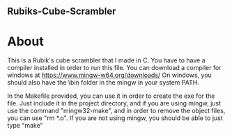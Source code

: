 ## Rubiks-Cube-Scrambler

# About
This is a Rubik's cube scrambler that I made in C. You have to have a compiler installed in order to run this file. 
You can download a compiler for windows at https://www.mingw-w64.org/downloads/
On windows, you should also have the \bin folder in the mingw in your system PATH.

In the Makefile provided, you can use it in order to create the exe for the file. Just include it in the project directory, and if you are using mingw,
just use the command "mingw32-make", and in order to remove the object files, you can use "rm *.o". If you are not using mingw, you should be able to
just type "make"

